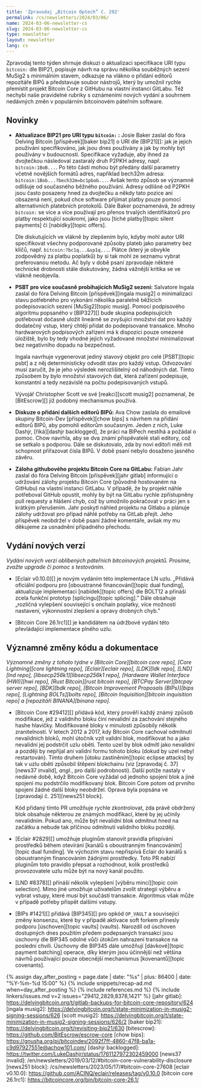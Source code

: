 ```yaml
---
title: 'Zpravodaj „Bitcoin Optech” č. 292'
permalink: /cs/newsletters/2024/03/06/
name: 2024-03-06-newsletter-cs
slug: 2024-03-06-newsletter-cs
type: newsletter
layout: newsletter
lang: cs
---
```

Zpravodaj tento týden shrnuje diskuzi o aktualizaci specifikace URI typu
`bitcoin:` dle BIP21, popisuje návrh na správu několika souběžných sezení
MuSig2 s minimálním stavem, odkazuje na vlákno o přidání editorů repozitáře
BIPů a představuje soubor nástrojů, který by umožnil rychle přemístit projekt
Bitcoin Core z GitHubu na vlastní instanci GitLabu. Též nechybí naše pravidelné
rubriky s oznámeními nových vydání a souhrnem nedávných změn v populárním
bitcoinovém páteřním software.

## Novinky

- **Aktualizace BIP21 pro URI typu `bitcoin:` :** Josie Baker zaslal
  do fóra Delving Bitcoin [příspěvek][baker bip21] o URI dle [BIP21][]:
  jak je jejich používání specifikováno, jak jsou dnes používány a jak
  by mohly být používány v budoucnosti. Specifikace vyžaduje, aby ihned
  za dvojtečkou následoval zastaralý druh P2PKH adresy, např. `bitcoin:1BoB...`.
  Po této části mohou být předány další parametry včetně novějších formátů
  adres, například bech32m adresa: `bitcoin:1Bob...?bech32m=bc1pbob...`.
  Avšak tento způsob se významně odlišuje od současného běžného používání.
  Adresy odlišné od P2PKH jsou často posazeny hned za dvojtečku a někdy tato
  pozice ani obsazená není, pokud chce software přijímat platby pouze pomocí
  alternativních platebních protokolů. Dále Baker poznamenává, že adresy
  `bitcoin:` se více a více používají pro přenos trvalých identifikátorů
  pro platby respektující soukromí, jako jsou [tiché platby][topic silent payments]
  či [nabídky][topic offers].

  Dle diskutujících ve vlákně by zlepšením bylo, kdyby mohl autor URI
  specifikovat všechny podporované způsoby plateb jako parametry bez
  klíčů, např. `bitcoin:?bc1q...&sp1q...`. Plátce (který je obvykle
  zodpovědný za platbu poplatků) by si tak mohl ze seznamu vybrat
  preferovanou metodu. Ač byly v době psaní zpravodaje některé technické
  drobnosti stále diskutovány, žádná vážnější kritika se ve vlákně neobjevila.

- **PSBT pro více současně probíhajících MuSig2 sezení:** Salvatore
  Ingala zaslal do fóra Delving Bitcoin [příspěvek][ingala musig2] o minimalizaci
  stavu potřebného pro vykonání několika paralelně běžících podepisovacích sezení
  [MuSig2][topic musig]. Pomocí podpisového algoritmu popsaného v [BIP327][]
  bude skupina podepisujících potřebovat dočasně uložit lineárně se zvyšující
  množství dat pro každý dodatečný vstup, který chtějí přidat do podepisované
  transakce. Mnoho hardwarových podpisových zařízení má k dispozici pouze omezené
  úložiště, bylo by tedy vhodné jejich vyžadované množství minimalizovat
  bez negativního dopadu na bezpečnost.

  Ingala navrhuje vygenerovat jediný stavový objekt pro celé [PSBT][topic psbt]
  a z něj deterministicky odvodit stav pro každý vstup. Odvozování musí
  zaručit, že je jeho výsledek nerozlišitelný od náhodných dat. Tímto
  způsobem by bylo množství stavových dat, která zařízení podepisuje,
  konstantní a tedy nezávislé na počtu podepisovaných vstupů.

  Vývojář Christopher Scott ve své [reakci][scott musig2] poznamenal,
  že [BitEscrow][] již podobný mechanismus používá.

- **Diskuze o přidání dalších editorů BIPů:** Ava Chow zaslala do emailové
  skupiny Bitcoin-Dev [příspěvek][chow bips] s návrhem na přidání editorů
  BIPů, aby pomohli editorům současným. Jeden z nich, Luke Dashjr,
  [říká][dashjr backlogged], že práci na BIPech nestíhá a požádal o pomoc.
  Chow navrhla, aby se dva známí přispěvatelé stali editory, což se
  setkalo s podporou. Dále se diskutovalo, zda by noví editoři měli mít
  schopnost přiřazovat čísla BIPů. V době psaní nebylo dosaženo jasného
  závěru.

- **Záloha githubového projektu Bitcoin Core na GitLabu:** Fabian Jahr
  zaslal do fóra Delving Bitcoin [příspěvek][jahr gitlab] informující
  o udržování zálohy projektu Bitcoin Core (původně hostovaném na
  GitHubu) na vlastní instanci GitLabu. V případě, že by projekt
  náhle potřeboval GitHub opustit, mohly by být na GitLabu rychle zpřístupněny
  pull requesty a hlášení chyb, což by umožnilo pokračovat v práci jen
  s krátkým přerušením. Jahr poskytl náhled projektu na Gitlabu a plánuje
  zálohy udržovat pro případ náhlé potřeby na GitLab přejít. Jeho příspěvek
  neobdržel v době psaní žádné komentáře, avšak my mu děkujeme za
  usnadnění případného přechodu.

## Vydání nových verzí

*Vydání nových verzí oblíbených páteřních bitcoinových projektů. Prosíme,
zvažte upgrade či pomoc s testováním.*

- [Eclair v0.10.0][] je novým vydáním této implementace LN uzlu. „Přidává oficiální
  podporu pro [oboustranné financování][topic dual funding], aktualizuje
  implementaci [nabídek][topic offers] dle BOLT12 a přináší zcela funkční
  prototyp [splicingu][topic splicing].” Dále obsahuje „rozličná vylepšení
  související s onchain poplatky, více možností nastavení, výkonnostní
  zlepšení a opravy drobných chyb.”

- [Bitcoin Core 26.1rc1][] je kandidátem na údržbové vydání této převládající
  implementace plného uzlu.

## Významné změny kódu a dokumentace

_Významné změny z tohoto týdne v [Bitcoin Core][bitcoin core repo], [Core
Lightning][core lightning repo], [Eclair][eclair repo], [LDK][ldk repo],
[LND][lnd repo], [libsecp256k1][libsecp256k1 repo], [Hardware Wallet
Interface (HWI)][hwi repo], [Rust Bitcoin][rust bitcoin repo], [BTCPay
Server][btcpay server repo], [BDK][bdk repo], [Bitcoin Improvement
Proposals (BIPs)][bips repo], [Lightning BOLTs][bolts repo],
[Bitcoin Inquisition][bitcoin inquisition repo] a [repozitáři BINANA][binana
repo]._

- [Bitcoin Core #29412][] přidává kód, který prověří každý známý způsob
  modifikace, jež z validního bloku činí nevalidní za zachování stejného
  hashe hlavičky. Modifikované bloky v minulosti způsobily několik zranitelností.
  V letech 2012 a 2017, kdy Bitcoin Core cachoval odmítnutí nevalidních bloků,
  mohl útočník vzít validní blok, modifikovat ho a jako nevalidní jej podstrčit
  uzlu oběti. Tento uzel by blok odmítl jako nevalidní a později by nepřijal
  ani validní formu tohoto bloku (dokud by uzel nebyl restartován). Tímto
  druhem [útoku zastíněním][topic eclipse attacks] by tak v uzlu oběti způsobil
  štěpení blokchainu (viz [zpravodaj č. 37][news37 invalid], _angl._, pro další
  podrobnosti). Další potíže nastaly v nedávné době, když Bitcoin Core vyžádal
  od jednoho spojení blok a jiné spojení mu podstrčilo modifikovaný blok. Bitcoin
  Core potom od prvního spojení žádné další bloky neobdržel. Oprava byla popsána
  ve [zpravodaji č. 251][news251 block].

  Kód přidaný tímto PR umožňuje rychle zkontrolovat, zda právě obdržený blok
  obsahuje některou ze známých modifikací, které by jej učinily nevalidním.
  Pokud ano, může být nevalidní blok odmítnut hned na začátku a nebude tak
  příčinou odmítnutí validního bloku později.

- [Eclair #2829][] umožňuje pluginům stanovit pravidla přispívání prostředků
  během otevírání [kanálů s oboustranným financováním][topic dual funding].
  Ve výchozím stavu nepřispívá Eclair do kanálů s oboustranným financováním
  žádnými prostředky. Toto PR nabízí pluginům toto pravidlo přepsat a
  rozhodnout, kolik prostředků provozovatele uzlu může být na nový kanál
  použito.

- [LND #8378][] přináší několik vylepšení [výběru mincí][topic coin selection].
  Mimo jiné umožňuje uživatelům zvolit strategii výběru a vybrat vstupy,
  které musí být součástí transakce. Algoritmus však může v případě potřeby
  přispět dalšími vstupy.

- [BIPs #1421][] přidává [BIP345][] pro opkód `OP_VAULT` a související změny
  konsenzu, které by v případě aktivace soft forkem přinesly podporu
  [úschoven][topic vaults] (vaults). Narozdíl od úschoven dostupných dnes
  použitím předem podepsaných transakcí jsou úschovny dle BIP345 odolné
  vůči útokům nahrazení transakce na poslední chvíli. Úschovny dle BIP345
  dále umožňují [dávkové][topic payment batching] operace, díky kterým
  jsou účinnější než většina návrhů používající pouze obecnější
  mechanismus [kovenantů][topic covenants].

{% assign day_after_posting = page.date | date: "%s" | plus: 86400 | date: "%Y-%m-%d 15:00" %}
{% include snippets/recap-ad.md when=day_after_posting %}
{% include references.md %}
{% include linkers/issues.md v=2 issues="29412,2829,8378,1421" %}
[jahr gitlab]: https://delvingbitcoin.org/t/gitlab-backups-for-bitcoin-core-repository/624
[ingala musig2]: https://delvingbitcoin.org/t/state-minimization-in-musig2-signing-sessions/626
[scott musig2]: https://delvingbitcoin.org/t/state-minimization-in-musig2-signing-sessions/626/2
[baker bip21]: https://delvingbitcoin.org/t/revisiting-bip21/630
[bitescrow]: https://github.com/BitEscrow/escrow-core
[chow bips]: https://gnusha.org/pi/bitcoindev/2092f7ff-4860-47f8-ba1a-c9d97927551e@achow101.com/
[dashjr backlogged]: https://twitter.com/LukeDashjr/status/1761127972302459000
[news37 invalid]: /en/newsletters/2019/03/12/#bitcoin-core-vulnerability-disclosure
[news251 block]: /cs/newsletters/2023/05/17/#bitcoin-core-27608
[eclair v0.10.0]: https://github.com/ACINQ/eclair/releases/tag/v0.10.0
[bitcoin core 26.1rc1]: https://bitcoincore.org/bin/bitcoin-core-26.1/
